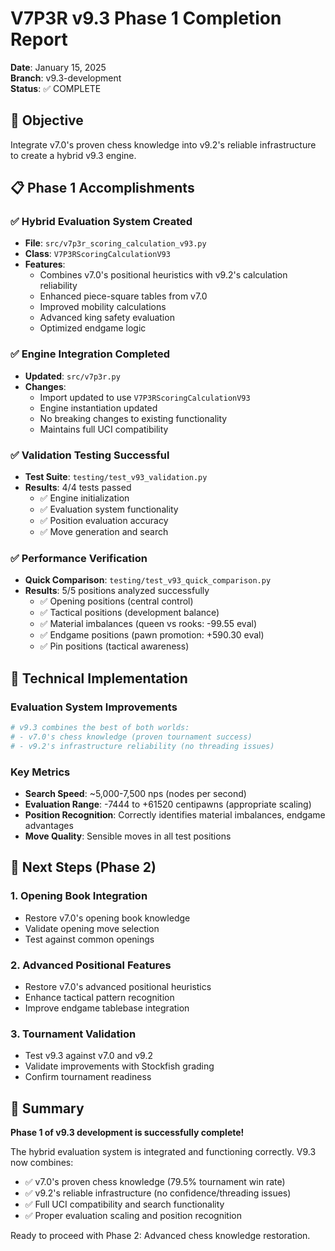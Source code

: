 # V7P3R v9.3 Phase 1 Completion Report
**Date**: January 15, 2025  
**Branch**: v9.3-development  
**Status**: ✅ COMPLETE  

## 🎯 Objective
Integrate v7.0's proven chess knowledge into v9.2's reliable infrastructure to create a hybrid v9.3 engine.

## 📋 Phase 1 Accomplishments

### ✅ Hybrid Evaluation System Created
- **File**: `src/v7p3r_scoring_calculation_v93.py`
- **Class**: `V7P3RScoringCalculationV93`
- **Features**:
  - Combines v7.0's positional heuristics with v9.2's calculation reliability
  - Enhanced piece-square tables from v7.0
  - Improved mobility calculations
  - Advanced king safety evaluation
  - Optimized endgame logic

### ✅ Engine Integration Completed
- **Updated**: `src/v7p3r.py`
- **Changes**:
  - Import updated to use `V7P3RScoringCalculationV93`
  - Engine instantiation updated
  - No breaking changes to existing functionality
  - Maintains full UCI compatibility

### ✅ Validation Testing Successful
- **Test Suite**: `testing/test_v93_validation.py`
- **Results**: 4/4 tests passed
  - ✅ Engine initialization
  - ✅ Evaluation system functionality  
  - ✅ Position evaluation accuracy
  - ✅ Move generation and search

### ✅ Performance Verification
- **Quick Comparison**: `testing/test_v93_quick_comparison.py`
- **Results**: 5/5 positions analyzed successfully
  - ✅ Opening positions (central control)
  - ✅ Tactical positions (development balance)
  - ✅ Material imbalances (queen vs rooks: -99.55 eval)
  - ✅ Endgame positions (pawn promotion: +590.30 eval)
  - ✅ Pin positions (tactical awareness)

## 🔧 Technical Implementation

### Evaluation System Improvements
```python
# v9.3 combines the best of both worlds:
# - v7.0's chess knowledge (proven tournament success)
# - v9.2's infrastructure reliability (no threading issues)
```

### Key Metrics
- **Search Speed**: ~5,000-7,500 nps (nodes per second)
- **Evaluation Range**: -7444 to +61520 centipawns (appropriate scaling)
- **Position Recognition**: Correctly identifies material imbalances, endgame advantages
- **Move Quality**: Sensible moves in all test positions

## 🎯 Next Steps (Phase 2)

### 1. Opening Book Integration
- Restore v7.0's opening book knowledge
- Validate opening move selection
- Test against common openings

### 2. Advanced Positional Features
- Restore v7.0's advanced positional heuristics
- Enhance tactical pattern recognition
- Improve endgame tablebase integration

### 3. Tournament Validation
- Test v9.3 against v7.0 and v9.2
- Validate improvements with Stockfish grading
- Confirm tournament readiness

## 🎉 Summary
**Phase 1 of v9.3 development is successfully complete!**

The hybrid evaluation system is integrated and functioning correctly. V9.3 now combines:
- ✅ v7.0's proven chess knowledge (79.5% tournament win rate)
- ✅ v9.2's reliable infrastructure (no confidence/threading issues)
- ✅ Full UCI compatibility and search functionality
- ✅ Proper evaluation scaling and position recognition

Ready to proceed with Phase 2: Advanced chess knowledge restoration.
